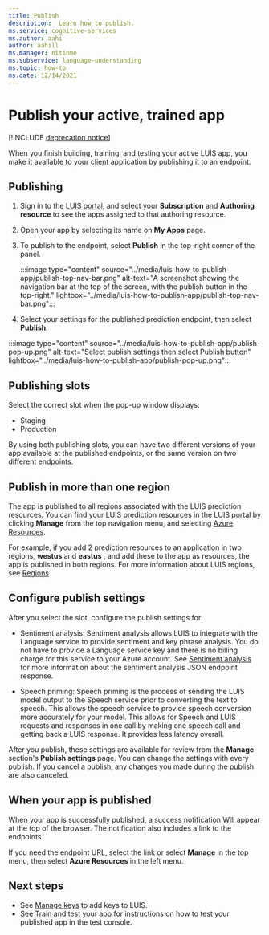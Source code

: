 ```yaml
---
title: Publish
description:  Learn how to publish.
ms.service: cognitive-services
ms.author: aahi
author: aahill
ms.manager: nitinme
ms.subservice: language-understanding
ms.topic: how-to
ms.date: 12/14/2021
---
```


# Publish your active, trained app

[!INCLUDE [deprecation notice](../includes/deprecation-notice.md)]


When you finish building, training, and testing your active LUIS app, you make it available to your client application by publishing it to an endpoint.

## Publishing

1. Sign in to the [LUIS portal](https://www.luis.ai/), and select your  **Subscription**  and  **Authoring resource**  to see the apps assigned to that authoring resource.
2. Open your app by selecting its name on  **My Apps**  page.
3. To publish to the endpoint, select  **Publish**  in the top-right corner of the panel.

    :::image type="content" source="../media/luis-how-to-publish-app/publish-top-nav-bar.png" alt-text="A screenshot showing the navigation bar at the top of the screen, with the publish button in the top-right." lightbox="../media/luis-how-to-publish-app/publish-top-nav-bar.png":::

1. Select your settings for the published prediction endpoint, then select  **Publish**.

:::image type="content" source="../media/luis-how-to-publish-app/publish-pop-up.png" alt-text="Select publish settings then select Publish button" lightbox="../media/luis-how-to-publish-app/publish-pop-up.png":::

## Publishing slots 

Select the correct slot when the pop-up window displays:

* Staging
* Production

By using both publishing slots, you can have two different versions of your app available at the published endpoints, or the same version on two different endpoints.

## Publish in more than one region

The app is published to all regions associated with the LUIS prediction resources. You can find your LUIS prediction resources in the LUIS portal by clicking **Manage** from the top navigation menu, and selecting  [Azure Resources](../luis-how-to-azure-subscription.md#assign-luis-resources).

For example, if you add 2 prediction resources to an application in two regions, **westus**  and  **eastus** , and add these to the app as resources, the app is published in both regions. For more information about LUIS regions, see [Regions](../luis-reference-regions.md).

## Configure publish settings

After you select the slot, configure the publish settings for:

* Sentiment analysis: 
Sentiment analysis allows LUIS to integrate with the Language service to provide sentiment and key phrase analysis. You do not have to provide a Language service key and there is no billing charge for this service to your Azure account. See [Sentiment analysis](../luis-reference-prebuilt-sentiment.md) for more information about the sentiment analysis JSON endpoint response.

* Speech priming:
Speech priming is the process of sending the LUIS model output to the Speech service prior to converting the text to speech. This allows the speech service to provide speech conversion more accurately for your model. This allows for Speech and LUIS requests and responses in one call by making one speech call and getting back a LUIS response. It provides less latency overall.

After you publish, these settings are available for review from the  **Manage**  section's  **Publish settings**  page. You can change the settings with every publish. If you cancel a publish, any changes you made during the publish are also canceled.

## When your app is published

When your app is successfully published, a success notification Will appear at the top of the browser. The notification also includes a link to the endpoints.

If you need the endpoint URL, select the link or select  **Manage**  in the top menu, then select  **Azure Resources**  in the left menu.


## Next steps

- See [Manage keys](../luis-how-to-azure-subscription.md) to add keys to LUIS.
- See [Train and test your app](/azure/ai-services/luis/luis-interactive-test) for instructions on how to test your published app in the test console.

